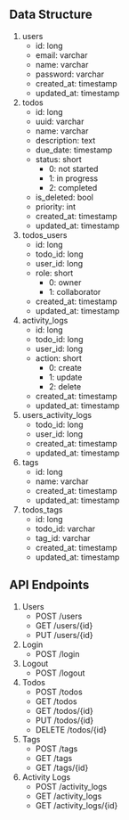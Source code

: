 ## Data Structure
1. users
   - id: long
   - email: varchar
   - name: varchar
   - password: varchar
   - created_at: timestamp
   - updated_at: timestamp
2. todos
   - id: long
   - uuid: varchar
   - name: varchar
   - description: text
   - due_date: timestamp
   - status: short
     - 0: not started
     - 1: in progress
     - 2: completed
   - is_deleted: bool
   - priority: int
   - created_at: timestamp
   - updated_at: timestamp
3. todos_users
   - id: long
   - todo_id: long
   - user_id: long
   - role: short
     - 0: owner
     - 1: collaborator
   - created_at: timestamp
   - updated_at: timestamp
4. activity_logs
   - id: long
   - todo_id: long
   - user_id: long
   - action: short
     - 0: create
     - 1: update
     - 2: delete
   - created_at: timestamp
   - updated_at: timestamp
5. users_activity_logs
   - todo_id: long
   - user_id: long
   - created_at: timestamp
   - updated_at: timestamp
6. tags
   - id: long
   - name: varchar
   - created_at: timestamp
   - updated_at: timestamp
7. todos_tags
    - id: long
    - todo_id: varchar
    - tag_id: varchar
    - created_at: timestamp
    - updated_at: timestamp

## API Endpoints
1. Users
   - POST /users
   - GET /users/{id}
   - PUT /users/{id}
2. Login
   - POST /login
3. Logout
   - POST /logout
4. Todos
   - POST /todos
   - GET /todos
   - GET /todos/{id}
   - PUT /todos/{id}
   - DELETE /todos/{id}
5. Tags
   - POST /tags
   - GET /tags
   - GET /tags/{id}
6. Activity Logs
   - POST /activity_logs
   - GET /activity_logs
   - GET /activity_logs/{id}